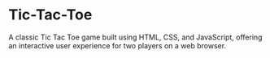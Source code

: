 # Tic-Tac-Toe
A classic Tic Tac Toe game built using HTML, CSS, and JavaScript, offering an interactive user experience for two players on a web browser.
